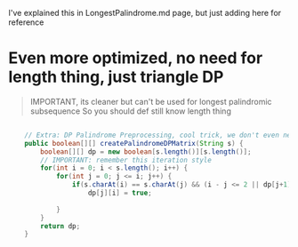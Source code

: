 
I've explained this in LongestPalindrome.md page, but just adding here for reference


# Even more optimized, no need for length thing, just triangle DP

> IMPORTANT, its cleaner but can't be used for longest palindromic subsequence
> So you should def still know length thing


```java

    // Extra: DP Palindrome Preprocessing, cool trick, we don't even need the length thing, just simple triangle Matrix DP 
    public boolean[][] createPalindromeDPMatrix(String s) {
        boolean[][] dp = new boolean[s.length()][s.length()];
        // IMPORTANT: remember this iteration style
        for(int i = 0; i < s.length(); i++) {
            for(int j = 0; j <= i; j++) {
                if(s.charAt(i) == s.charAt(j) && (i - j <= 2 || dp[j+1][i-1])) 
                    dp[j][i] = true;
                
            }
        }
        return dp;
    }
```
